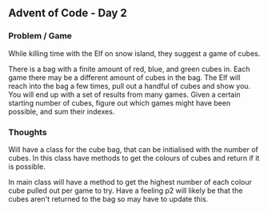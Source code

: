 ## Advent of Code - Day 2

### Problem / Game

While killing time with the Elf on snow island, they suggest a game of cubes.

There is a bag with a finite amount of red, blue, and green cubes in. Each game there may be a different amount of cubes in the bag. 
The Elf will reach into the bag a few times, pull out a handful of cubes and show you. You will end up with a set of results from many games.
Given a certain starting number of cubes, figure out which games might have been possible, and sum their indexes.

### Thoughts

Will have a class for the cube bag, that can be initialised with the number of cubes. 
In this class have methods to get the colours of cubes and return if it is possible.

In main class will have a method to get the highest number of each colour cube pulled out per game to try. 
Have a feeling p2 will likely be that the cubes aren't returned to the bag so may have to update this.

